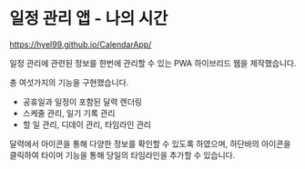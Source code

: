 # 일정 관리 앱 - 나의 시간

<https://hyel99.github.io/CalendarApp/>

일정 관리에 관련된 정보를 한번에 관리할 수 있는 PWA 하이브리드 웹을 제작했습니다.

총 여섯가지의 기능을 구현했습니다.
- 공휴일과 일정이 포함된 달력 렌더링
- 스케줄 관리, 일기 기록 관리
- 할 일 관리, 디데이 관리, 타임라인 관리

달력에서 아이콘을 통해 다양한 정보를 확인할 수 있도록 하였으며,
하단바의 아이콘을 클릭하여 타이머 기능을 통해 당일의 타임라인을 추가할 수 있습니다.
